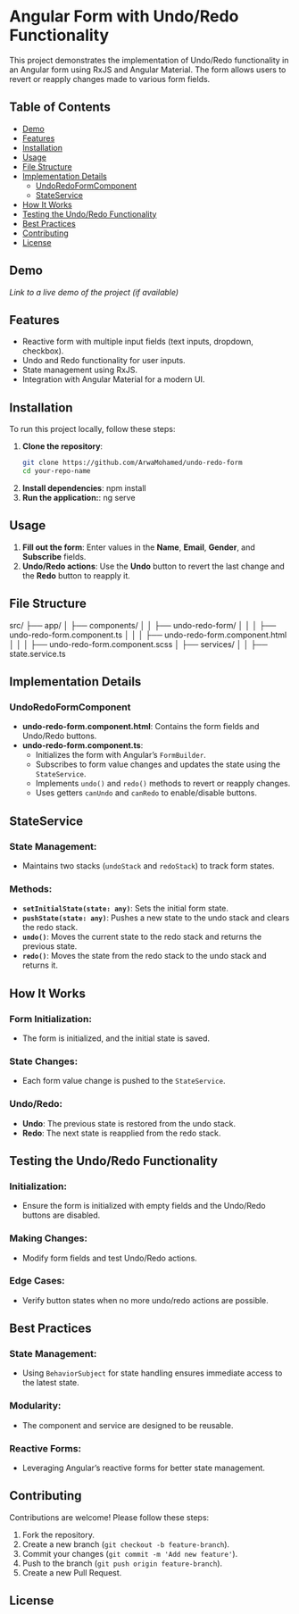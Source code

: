 # Angular Form with Undo/Redo Functionality

This project demonstrates the implementation of Undo/Redo functionality in an Angular form using RxJS and Angular Material. The form allows users to revert or reapply changes made to various form fields.

## Table of Contents

- [Demo](#demo)
- [Features](#features)
- [Installation](#installation)
- [Usage](#usage)
- [File Structure](#file-structure)
- [Implementation Details](#implementation-details)
  - [UndoRedoFormComponent](#undoredoformcomponent)
  - [StateService](#stateservice)
- [How It Works](#how-it-works)
- [Testing the Undo/Redo Functionality](#testing-the-undoredo-functionality)
- [Best Practices](#best-practices)
- [Contributing](#contributing)
- [License](#license)

## Demo

_Link to a live demo of the project (if available)_

## Features

- Reactive form with multiple input fields (text inputs, dropdown, checkbox).
- Undo and Redo functionality for user inputs.
- State management using RxJS.
- Integration with Angular Material for a modern UI.

## Installation

To run this project locally, follow these steps:

1. **Clone the repository**:
   ```bash
   git clone https://github.com/ArwaMohamed/undo-redo-form
   cd your-repo-name
2. **Install dependencies**:
   npm install
3. **Run the application:**:
   ng serve

## Usage

1. **Fill out the form**: Enter values in the **Name**, **Email**, **Gender**, and **Subscribe** fields.
2. **Undo/Redo actions**: Use the **Undo** button to revert the last change and the **Redo** button to reapply it.

## File Structure

<!-- ```plaintext -->
src/
├── app/
│   ├── components/
│   │   ├── undo-redo-form/
│   │   │   ├── undo-redo-form.component.ts
│   │   │   ├── undo-redo-form.component.html
│   │   │   ├── undo-redo-form.component.scss
│   ├── services/
│   │   ├── state.service.ts

## Implementation Details
### UndoRedoFormComponent

- **undo-redo-form.component.html**: Contains the form fields and Undo/Redo buttons.
- **undo-redo-form.component.ts**:
  - Initializes the form with Angular’s `FormBuilder`.
  - Subscribes to form value changes and updates the state using the `StateService`.
  - Implements `undo()` and `redo()` methods to revert or reapply changes.
  - Uses getters `canUndo` and `canRedo` to enable/disable buttons.
## StateService

### State Management:
- Maintains two stacks (`undoStack` and `redoStack`) to track form states.

### Methods:
- **`setInitialState(state: any)`**: Sets the initial form state.
- **`pushState(state: any)`**: Pushes a new state to the undo stack and clears the redo stack.
- **`undo()`**: Moves the current state to the redo stack and returns the previous state.
- **`redo()`**: Moves the state from the redo stack to the undo stack and returns it.

## How It Works

### Form Initialization:
- The form is initialized, and the initial state is saved.

### State Changes:
- Each form value change is pushed to the `StateService`.

### Undo/Redo:
- **Undo**: The previous state is restored from the undo stack.
- **Redo**: The next state is reapplied from the redo stack.

## Testing the Undo/Redo Functionality

### Initialization:
- Ensure the form is initialized with empty fields and the Undo/Redo buttons are disabled.

### Making Changes:
- Modify form fields and test Undo/Redo actions.

### Edge Cases:
- Verify button states when no more undo/redo actions are possible.

## Best Practices

### State Management:
- Using `BehaviorSubject` for state handling ensures immediate access to the latest state.

### Modularity:
- The component and service are designed to be reusable.

### Reactive Forms:
- Leveraging Angular’s reactive forms for better state management.

## Contributing

Contributions are welcome! Please follow these steps:

1. Fork the repository.
2. Create a new branch (`git checkout -b feature-branch`).
3. Commit your changes (`git commit -m 'Add new feature'`).
4. Push to the branch (`git push origin feature-branch`).
5. Create a new Pull Request.


## License
